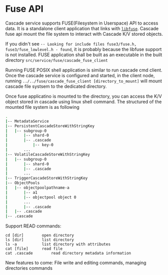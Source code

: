 # Fuse API

Cascade service supports FUSE(Filesystem in Userspace) API to access data. It is a standalone client application that links with [`libfuse`](https://github.com/libfuse/libfuse). Cascade fuse api mount the file system to interact with Cascade K/V stored objects.

If you didn't see `-- Looking for include files fuse3/fuse.h, fuse3/fuse_lowlevel.h - found`, it is probably because the libfuse support is not installed. FUSE application shall be built as an executable in the built directory `src/service/fuse/cascade_fuse_client` 

Running FUSE POSIX shell application is similar to run cascade cmd client. Once the cascade service is configured and started, in the client node, running `../../fuse/cascade_fuse_client [directory_to_mount]` will mount cascade file systsem to the dedicated directory.

Once fuse applicatino is mounted to the directory, you can access the K/V object stored in cascade using linux shell command. The structured of the mounted file system is as following

```bash
.
|-- MetadataService
|-- PersistentCascadeStoreWithStringKey
|   |-- subgroup-0
|       |-- shard-0
|   	|-- .cascade
|           |-- key-0
|       ...
|-- VolatileCascadeStoreWithStringKey
|   |-- subgroup-0
|       |-- shard-0
|   	|-- .cascade
|       ...
|-- TriggerCascadeStoreWithStringKey
|-- ObjectPools
|   |-- objectpoolpathname-a
|   	|-- a1
|	    |-- objectpool object 0
|	    ...
|	    |-- .cascade
|   |-- .cascade
|-- .cascade
```

Support READ commands:
```
cd [dir]		open directory
ls [dir]		list directory
ls -a			list directory with attributes
cat [file]		read file
cat .cascade		read directory metadata information
```

New features to come:
File write and editing commands, managing directories commands